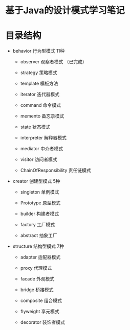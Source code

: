 # 基于Java的设计模式学习笔记 

# 目录结构
- behavior      行为型模式   11种

    - observer  观察者模式   （已完成）
    
    - strategy  策略模式
    
    - template  模板方法
    
    - iterator  迭代器模式
    
    - command   命令模式
    
    - memento   备忘录模式
    
    - state     状态模式
    
    - interpreter     解释器模式
    
    - mediator     中介者模式
    
    - visitor     访问者模式
    
    - ChainOfResponsibility   责任链模式  
    
- creator       创建型模式   5种

    - singleton 单例模式
    
    - Prototype 原型模式
    
    - builder   构建者模式
    
    - factory   工厂模式
    
    - abstract  抽象工厂

- structure     结构型模式   7种

    - adapter   适配器模式
    
    - proxy     代理模式
    
    - facade    外观模式
    
    - bridge    桥接模式
    
    - composite 组合模式
    
    - flyweight 享元模式
    
    - decorator 装饰者模式